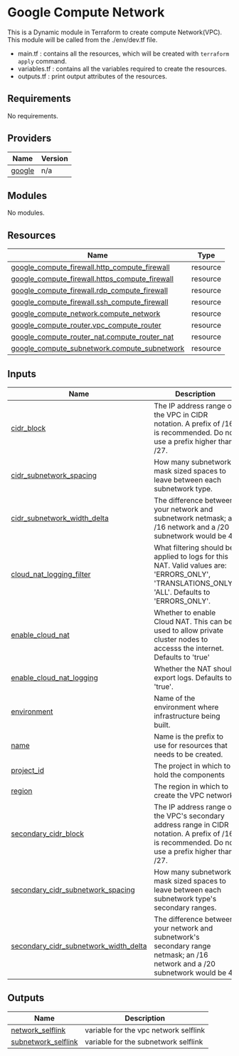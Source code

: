 # Google Compute Network
This is a Dynamic module in Terraform to create compute Network(VPC). This module will be called from the ./env/dev.tf file. 

* main.tf : contains all the resources, which will be created with `terraform apply` command.
* variables.tf : contains all the variables required to create the resources.
* outputs.tf : print output attributes of the resources.

## Requirements

No requirements.

## Providers

| Name | Version |
|------|---------|
| <a name="provider_google"></a> [google](#provider\_google) | n/a |

## Modules

No modules.

## Resources

| Name | Type |
|------|------|
| [google_compute_firewall.http_compute_firewall](https://registry.terraform.io/providers/hashicorp/google/latest/docs/resources/compute_firewall) | resource |
| [google_compute_firewall.https_compute_firewall](https://registry.terraform.io/providers/hashicorp/google/latest/docs/resources/compute_firewall) | resource |
| [google_compute_firewall.rdp_compute_firewall](https://registry.terraform.io/providers/hashicorp/google/latest/docs/resources/compute_firewall) | resource |
| [google_compute_firewall.ssh_compute_firewall](https://registry.terraform.io/providers/hashicorp/google/latest/docs/resources/compute_firewall) | resource |
| [google_compute_network.compute_network](https://registry.terraform.io/providers/hashicorp/google/latest/docs/resources/compute_network) | resource |
| [google_compute_router.vpc_compute_router](https://registry.terraform.io/providers/hashicorp/google/latest/docs/resources/compute_router) | resource |
| [google_compute_router_nat.compute_router_nat](https://registry.terraform.io/providers/hashicorp/google/latest/docs/resources/compute_router_nat) | resource |
| [google_compute_subnetwork.compute_subnetwork](https://registry.terraform.io/providers/hashicorp/google/latest/docs/resources/compute_subnetwork) | resource |

## Inputs

| Name | Description | Type | Default | Required |
|------|-------------|------|---------|:--------:|
| <a name="input_cidr_block"></a> [cidr\_block](#input\_cidr\_block) | The IP address range of the VPC in CIDR notation. A prefix of /16 is recommended. Do not use a prefix higher than /27. | `string` | `"10.0.0.0/16"` | no |
| <a name="input_cidr_subnetwork_spacing"></a> [cidr\_subnetwork\_spacing](#input\_cidr\_subnetwork\_spacing) | How many subnetwork-mask sized spaces to leave between each subnetwork type. | `number` | `0` | no |
| <a name="input_cidr_subnetwork_width_delta"></a> [cidr\_subnetwork\_width\_delta](#input\_cidr\_subnetwork\_width\_delta) | The difference between your network and subnetwork netmask; an /16 network and a /20 subnetwork would be 4. | `number` | `4` | no |
| <a name="input_cloud_nat_logging_filter"></a> [cloud\_nat\_logging\_filter](#input\_cloud\_nat\_logging\_filter) | What filtering should be applied to logs for this NAT. Valid values are: 'ERRORS\_ONLY', 'TRANSLATIONS\_ONLY', 'ALL'. Defaults to 'ERRORS\_ONLY'. | `string` | `"ERRORS_ONLY"` | no |
| <a name="input_enable_cloud_nat"></a> [enable\_cloud\_nat](#input\_enable\_cloud\_nat) | Whether to enable Cloud NAT. This can be used to allow private cluster nodes to accesss the internet. Defaults to 'true' | `bool` | `true` | no |
| <a name="input_enable_cloud_nat_logging"></a> [enable\_cloud\_nat\_logging](#input\_enable\_cloud\_nat\_logging) | Whether the NAT should export logs. Defaults to 'true'. | `bool` | `true` | no |
| <a name="input_environment"></a> [environment](#input\_environment) | Name of the environment where infrastructure being built. | `string` | n/a | yes |
| <a name="input_name"></a> [name](#input\_name) | Name is the prefix to use for resources that needs to be created. | `string` | n/a | yes |
| <a name="input_project_id"></a> [project\_id](#input\_project\_id) | The project in which to hold the components | `string` | n/a | yes |
| <a name="input_region"></a> [region](#input\_region) | The region in which to create the VPC network | `string` | n/a | yes |
| <a name="input_secondary_cidr_block"></a> [secondary\_cidr\_block](#input\_secondary\_cidr\_block) | The IP address range of the VPC's secondary address range in CIDR notation. A prefix of /16 is recommended. Do not use a prefix higher than /27. | `string` | `"10.1.0.0/16"` | no |
| <a name="input_secondary_cidr_subnetwork_spacing"></a> [secondary\_cidr\_subnetwork\_spacing](#input\_secondary\_cidr\_subnetwork\_spacing) | How many subnetwork-mask sized spaces to leave between each subnetwork type's secondary ranges. | `number` | `0` | no |
| <a name="input_secondary_cidr_subnetwork_width_delta"></a> [secondary\_cidr\_subnetwork\_width\_delta](#input\_secondary\_cidr\_subnetwork\_width\_delta) | The difference between your network and subnetwork's secondary range netmask; an /16 network and a /20 subnetwork would be 4. | `number` | `4` | no |

## Outputs

| Name | Description |
|------|-------------|
| <a name="output_network_selflink"></a> [network\_selflink](#output\_network\_selflink) | variable for the vpc network selflink |
| <a name="output_subnetwork_selflink"></a> [subnetwork\_selflink](#output\_subnetwork\_selflink) | variable for the subnetwork selflink |
